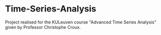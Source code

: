 # Time-Series-Analysis


Project realised for the KULeuven course "Advanced Time Series Analysis" given by Professor Christophe Croux.
